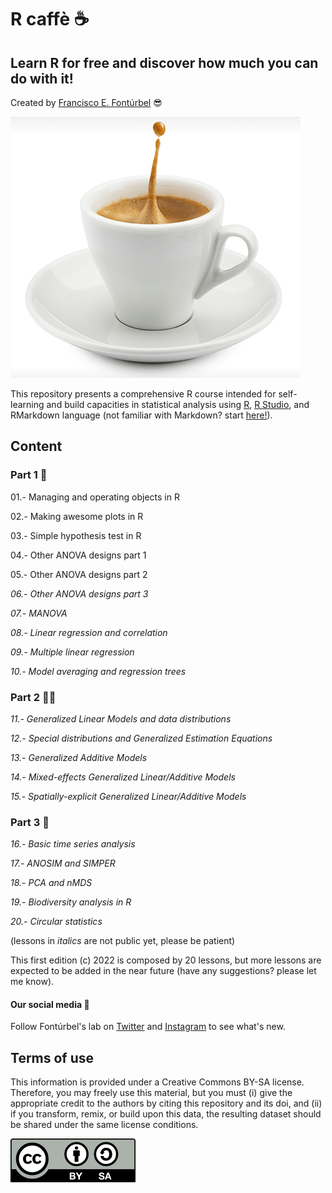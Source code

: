 # R caffè :coffee:

## Learn R for free and discover how much you can do with it!

Created by [Francisco E. Fontúrbel](https://github.com/fonturbel) :sunglasses:

![cup](images/caffe.png)

This repository presents a comprehensive R course intended for self-learning and build capacities in statistical analysis using [R](https://cran.r-project.org), [R Studio](https://rstudio.com), and RMarkdown language (not familiar with Markdown? start [here!](https://guides.github.com/features/mastering-markdown/)).

## Content

### Part 1 :baby:

01.- Managing and operating objects in R

02.- Making awesome plots in R

03.- Simple hypothesis test in R

04.- Other ANOVA designs part 1

05.- Other ANOVA designs part 2

_06.- Other ANOVA designs part 3_

_07.- MANOVA_

_08.- Linear regression and correlation_

_09.- Multiple linear regression_

_10.- Model averaging and regression trees_


### Part 2 :man_beard:

_11.- Generalized Linear Models and data distributions_

_12.- Special distributions and Generalized Estimation Equations_

_13.- Generalized Additive Models_

_14.- Mixed-effects Generalized Linear/Additive Models_

_15.- Spatially-explicit Generalized Linear/Additive Models_


### Part 3 :older_adult:

_16.- Basic time series analysis_

_17.- ANOSIM and SIMPER_

_18.- PCA and nMDS_

_19.- Biodiversity analysis in R_

_20.- Circular statistics_


(lessons in _italics_ are not public yet, please be patient)


This first edition (c) 2022 is composed by 20 lessons, but more lessons are expected to be added in the near future (have any suggestions? please let me know).


#### Our social media :metal:

Follow Fontúrbel's lab on [Twitter](https://twitter.com/IntegrativeEco) and [Instagram](https://www.instagram.com/integrative.ecolab) to see what's new.


## Terms of use

This information is provided under a Creative Commons BY-SA license. Therefore, you may freely use this material, but you must (i) give the appropriate credit to the authors by citing this repository and its doi, and (ii) if you transform, remix, or build upon this data, the resulting dataset should be shared under the same license conditions.

![license](images/license.png)
